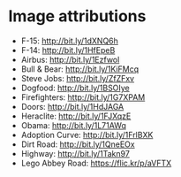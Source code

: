 # Image attributions

- F-15: http://bit.ly/1dXNQ6h
- F-14: http://bit.ly/1HfEpeB
- Airbus: http://bit.ly/1Ezfwol
- Bull & Bear: http://bit.ly/1KiFMcq
- Steve Jobs: http://bit.ly/ZfZFxv
- Dogfood: http://bit.ly/1BSOIye
- Firefighters: http://bit.ly/1G7XPAM
- Doors: http://bit.ly/1HdJAGA
- Heraclite: http://bit.ly/1FJXqzE
- Obama: http://bit.ly/1L71AWq
- Adoption Curve: http://bit.ly/1FrlBXK
- Dirt Road: http://bit.ly/1QneEOx
- Highway: http://bit.ly/1Takn97
- Lego Abbey Road: https://flic.kr/p/aVFTX